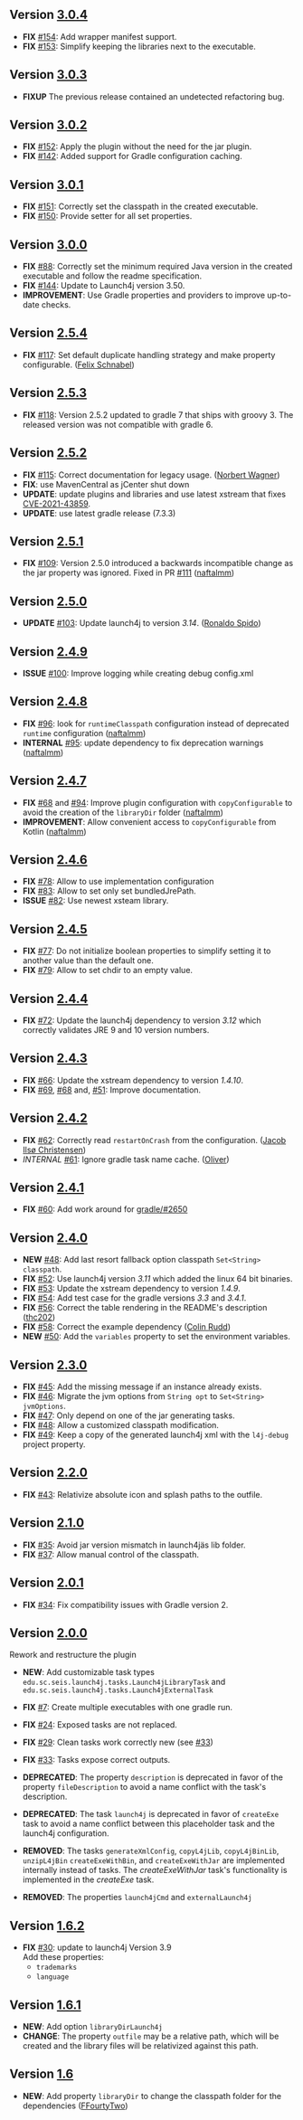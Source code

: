 ## Version [3.0.4](https://github.com/TheBoegl/gradle-launch4j/releases/tag/v3.0.4)
- **FIX** [#154](https://github.com/TheBoegl/gradle-launch4j/issues/154): Add wrapper manifest support.
- **FIX** [#153](https://github.com/TheBoegl/gradle-launch4j/issues/153): Simplify keeping the libraries next to the executable.

## Version [3.0.3](https://github.com/TheBoegl/gradle-launch4j/releases/tag/v3.0.3)
- **FIXUP** The previous release contained an undetected refactoring bug.

## Version [3.0.2](https://github.com/TheBoegl/gradle-launch4j/releases/tag/v3.0.2)
- **FIX** [#152](https://github.com/TheBoegl/gradle-launch4j/issues/152): Apply the plugin without the need for the jar plugin.
- **FIX** [#142](https://github.com/TheBoegl/gradle-launch4j/issues/142): Added support for Gradle configuration caching.

## Version [3.0.1](https://github.com/TheBoegl/gradle-launch4j/releases/tag/v3.0.1)
- **FIX** [#151](https://github.com/TheBoegl/gradle-launch4j/issues/151): Correctly set the classpath in the created executable.
- **FIX** [#150](https://github.com/TheBoegl/gradle-launch4j/issues/150): Provide setter for all set properties.

## Version [3.0.0](https://github.com/TheBoegl/gradle-launch4j/releases/tag/v3.0.0)
- **FIX** [#88](https://github.com/TheBoegl/gradle-launch4j/issues/88): Correctly set the minimum required Java version in the created executable and follow the readme specification.
- **FIX** [#144](https://github.com/TheBoegl/gradle-launch4j/issues/144): Update to Launch4j version 3.50.
- **IMPROVEMENT**: Use Gradle properties and providers to improve up-to-date checks.

## Version [2.5.4](https://github.com/TheBoegl/gradle-launch4j/releases/tag/v2.5.4)
- **FIX** [#117](https://github.com/TheBoegl/gradle-launch4j/issues/117): Set default duplicate handling strategy and make property configurable. ([Felix Schnabel](https://github.com/Shadow-Devil))

## Version [2.5.3](https://github.com/TheBoegl/gradle-launch4j/releases/tag/v2.5.3)
- **FIX** [#118](https://github.com/TheBoegl/gradle-launch4j/issues/118): Version 2.5.2 updated to gradle 7 that ships with groovy 3. The released version was not compatible with gradle 6.

## Version [2.5.2](https://github.com/TheBoegl/gradle-launch4j/releases/tag/v2.5.2)
- **FIX** [#115](https://github.com/TheBoegl/gradle-launch4j/pull/115): Correct documentation for legacy usage. ([Norbert Wagner](https://github.com/streuspeicher))
- **FIX**: use MavenCentral as jCenter shut down
- **UPDATE**: update plugins and libraries and use latest xstream that fixes [CVE-2021-43859](https://www.opencve.io/cve/CVE-2021-43859).
- **UPDATE**: use latest gradle release (7.3.3)

## Version [2.5.1](https://github.com/TheBoegl/gradle-launch4j/releases/tag/v2.5.1)
- **FIX** [#109](https://github.com/TheBoegl/gradle-launch4j/issues/109): Version 2.5.0 introduced a backwards incompatible change as the jar property was ignored. Fixed in PR [#111](https://github.com/TheBoegl/gradle-launch4j/pull/111) ([naftalmm](https://github.com/naftalmm))

## Version [2.5.0](https://github.com/TheBoegl/gradle-launch4j/releases/tag/v2.5.0)
- **UPDATE** [#103](https://github.com/TheBoegl/gradle-launch4j/issues/103): Update launch4j to version _3.14_. ([Ronaldo Spido](https://github.com/rspido))

## Version [2.4.9](https://github.com/TheBoegl/gradle-launch4j/releases/tag/v2.4.9)
- **ISSUE** [#100](https://github.com/TheBoegl/gradle-launch4j/issues/100): Improve logging while creating debug config.xml 

## Version [2.4.8](https://github.com/TheBoegl/gradle-launch4j/releases/tag/v2.4.8)
- **FIX** [#96](https://github.com/TheBoegl/gradle-launch4j/pull/96): look for `runtimeClasspath` configuration instead of deprecated `runtime` configuration ([naftalmm](https://github.com/naftalmm)) 
- **INTERNAL** [#95](https://github.com/TheBoegl/gradle-launch4j/pull/95): update dependency to fix deprecation warnings ([naftalmm](https://github.com/naftalmm))

## Version [2.4.7](https://github.com/TheBoegl/gradle-launch4j/releases/tag/v2.4.7)
- **FIX** [#68](https://github.com/TheBoegl/gradle-launch4j/issues/68) and [#94](https://github.com/TheBoegl/gradle-launch4j/pull/94): Improve plugin configuration with `copyConfigurable` to avoid the creation of the `libraryDir` folder ([naftalmm](https://github.com/naftalmm))
- **IMPROVEMENT**: Allow convenient access to `copyConfigurable` from Kotlin ([naftalmm](https://github.com/naftalmm))

## Version [2.4.6](https://github.com/TheBoegl/gradle-launch4j/releases/tag/v2.4.6)
- **FIX** [#78](https://github.com/TheBoegl/gradle-launch4j/issues/78): Allow to use implementation configuration
- **FIX** [#83](https://github.com/TheBoegl/gradle-launch4j/issues/83): Allow to set only set bundledJrePath.
- **ISSUE** [#82](https://github.com/TheBoegl/gradle-launch4j/issues/82): Use newest xsteam library.

## Version [2.4.5](https://github.com/TheBoegl/gradle-launch4j/releases/tag/v2.4.5)
- **FIX** [#77](https://github.com/TheBoegl/gradle-launch4j/issues/77): Do not initialize boolean properties to simplify setting it to another value than the default one.
- **FIX** [#79](https://github.com/TheBoegl/gradle-launch4j/issues/79): Allow to set chdir to an empty value.

## Version [2.4.4](https://github.com/TheBoegl/gradle-launch4j/releases/tag/v2.4.4)
- **FIX** [#72](https://github.com/TheBoegl/gradle-launch4j/issues/72): Update the launch4j dependency to version _3.12_ which correctly validates JRE 9 and 10 version numbers.

## Version [2.4.3](https://github.com/TheBoegl/gradle-launch4j/releases/tag/v2.4.3)
- **FIX** [#66](https://github.com/TheBoegl/gradle-launch4j/issues/66): Update the xstream dependency to version _1.4.10_.
- **FIX** [#69](https://github.com/TheBoegl/gradle-launch4j/issues/69), [#68](https://github.com/TheBoegl/gradle-launch4j/issues/68) and, [#51](https://github.com/TheBoegl/gradle-launch4j/issues/51): Improve documentation.

## Version [2.4.2](https://github.com/TheBoegl/gradle-launch4j/releases/tag/v2.4.2)
- **FIX** [#62](https://github.com/TheBoegl/gradle-launch4j/issues/62): Correctly read `restartOnCrash` from the configuration. ([Jacob Ilsø Christensen](https://github.com/jacobilsoe))
- *INTERNAL* [#61](https://github.com/TheBoegl/gradle-launch4j/issues/61): Ignore gradle task name cache. ([Oliver](https://github.com/obearn))

## Version [2.4.1](https://github.com/TheBoegl/gradle-launch4j/releases/tag/v2.4.1)
- **FIX** [#60](https://github.com/TheBoegl/gradle-launch4j/issues/60): Add work around for [gradle/#2650](https://github.com/gradle/gradle/issues/2650)
## Version [2.4.0](https://github.com/TheBoegl/gradle-launch4j/releases/tag/v2.4.0)
- **NEW** [#48](https://github.com/TheBoegl/gradle-launch4j/issues/48): Add last resort fallback option classpath `Set<String> classpath`.
- **FIX** [#52](https://github.com/TheBoegl/gradle-launch4j/issues/52): Use launch4j version _3.11_ which added the linux 64 bit binaries.
- **FIX** [#53](https://github.com/TheBoegl/gradle-launch4j/issues/53): Update the xstream dependency to version _1.4.9_.
- **FIX** [#54](https://github.com/TheBoegl/gradle-launch4j/issues/54): Add test case for the gradle versions _3.3_ and _3.4.1_.
- **FIX** [#56](https://github.com/TheBoegl/gradle-launch4j/issues/56): Correct the table rendering in the README's description ([thc202](https://github.com/thc202))
- **FIX** [#58](https://github.com/TheBoegl/gradle-launch4j/issues/58): Correct the example dependency ([Colin Rudd](https://github.com/cnrudd))
- **NEW** [#50](https://github.com/TheBoegl/gradle-launch4j/issues/59): Add the `variables` property to set the environment variables.

## Version [2.3.0](https://github.com/TheBoegl/gradle-launch4j/releases/tag/v2.3.0)
- **FIX** [#45](https://github.com/TheBoegl/gradle-launch4j/issues/45): Add the missing message if an instance already exists.
- **FIX** [#46](https://github.com/TheBoegl/gradle-launch4j/issues/46): Migrate the jvm options from `String opt` to `Set<String> jvmOptions`.
- **FIX** [#47](https://github.com/TheBoegl/gradle-launch4j/issues/47): Only depend on one of the jar generating tasks.
- **FIX** [#48](https://github.com/TheBoegl/gradle-launch4j/issues/48): Allow a customized classpath modification.
- **FIX** [#49](https://github.com/TheBoegl/gradle-launch4j/issues/49): Keep a copy of the generated launch4j xml with the `l4j-debug` project property.

## Version [2.2.0](https://github.com/TheBoegl/gradle-launch4j/releases/tag/v2.2.0)
- **FIX** [#43](https://github.com/TheBoegl/gradle-launch4j/issues/43): Relativize absolute icon and splash paths to the outfile.

## Version [2.1.0](https://github.com/TheBoegl/gradle-launch4j/releases/tag/v2.1.0)
- **FIX** [#35](https://github.com/TheBoegl/gradle-launch4j/issues/35): Avoid jar version mismatch in launch4jäs lib folder.
- **FIX** [#37](https://github.com/TheBoegl/gradle-launch4j/issues/37): Allow manual control of the classpath.

## Version [2.0.1](https://github.com/TheBoegl/gradle-launch4j/releases/tag/v2.0.1)
- **FIX** [#34](https://github.com/TheBoegl/gradle-launch4j/issues/34): Fix compatibility issues with Gradle version 2.

## Version [2.0.0](https://github.com/TheBoegl/gradle-launch4j/releases/tag/v2.0.0)
Rework and restructure the plugin
- **NEW**: Add customizable task types `edu.sc.seis.launch4j.tasks.Launch4jLibraryTask` and `edu.sc.seis.launch4j.tasks.Launch4jExternalTask`
- **FIX** [#7](https://github.com/TheBoegl/gradle-launch4j/issues/7): Create multiple executables with one gradle run.
- **FIX** [#24](https://github.com/TheBoegl/gradle-launch4j/issues/24): Exposed tasks are not replaced.
- **FIX** [#29](https://github.com/TheBoegl/gradle-launch4j/issues/29): Clean tasks work correctly new (see [#33](https://github.com/TheBoegl/gradle-launch4j/issues/33))
- **FIX** [#33](https://github.com/TheBoegl/gradle-launch4j/issues/33): Tasks expose correct outputs.
- **DEPRECATED**: The property `description` is deprecated in favor of the property `fileDescription` to avoid a name conflict with the task's description.
- **DEPRECATED**: The task `launch4j` is deprecated in favor of `createExe` task to avoid a name conflict between this placeholder task and the launch4j configuration.
- **REMOVED**: The tasks `generateXmlConfig`, `copyL4jLib`, `copyL4jBinLib`, `unzipL4jBin` `createExeWithBin`, and `createExeWithJar` are implemented internally instead of tasks.
The *createExeWithJar* task's functionality is implemented in the *createExe* task. 

- **REMOVED**: The properties `launch4jCmd` and `externalLaunch4j` 


## Version [1.6.2](https://github.com/TheBoegl/gradle-launch4j/releases/tag/v1.6.2)
- **FIX** [#30](https://github.com/TheBoegl/gradle-launch4j/issues/30): update to launch4j Version 3.9  
Add these properties:
  - `trademarks`
  - `language`

## Version [1.6.1](https://github.com/TheBoegl/gradle-launch4j/releases/tag/v1.6.1)
- **NEW**: Add option `libraryDirLaunch4j`
- **CHANGE**: The property `outfile` may be a relative path, which will be created and the library files will be relativized against this path.

## Version [1.6](https://github.com/TheBoegl/gradle-launch4j/releases/tag/v1.6)
- **NEW**: Add property `libraryDir` to change the classpath folder for the dependencies 
([FFourtyTwo](https://github.com/FFourtyTwo))
